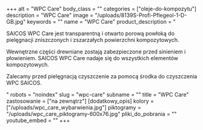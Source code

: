 +++
alt = "WPC Care"
body_class = ""
categories = ["oleje-do-kompozytu"]
description = "WPC Care"
image = "/uploads/8139S-Profi-Pflegeol-1-D-GB.jpg"
keywords = ""
name = "WPC Care"
product_description = "<p>SAICOS WPC Care jest transparentną i otwarto porową powłoką do pielęgnacji zniszczonych i zszarzałych powierzchni kompozytowych.</p><p>Wewnętrzne części drewniane zostają zabezpieczone przed sinieniem i płowieniem. SAICOS WPC Care nadaje się do wszystkich elementów kompozytowych.</p><p>Zalecamy przed pielęgnacją czyszczenie za pomocą środka do czyszczenia WPC SAICOS.</p>"
robots = "noindex"
slug = "wpc-care"
subname = ""
title = "WPC Care"
zastosowanie = ["na zewnątrz"]
[dodatkowy_opis]
kolory = ["/uploads/wpc_care_wybarwienia.jpg"]
piktogramy = "/uploads/wpc_care_piktogramy-600x76.jpg"
pliki_do_pobrania = ""
youtube_embed = ""
+++
